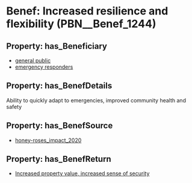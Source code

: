 # Benef: __Increased resilience and flexibility__ (PBN__Benef_1244)

## Property: has_Beneficiary

* [general public](../Stakeholder/PBN__Stakeholder_29)
* [emergency responders](../Stakeholder/PBN__Stakeholder_484)

## Property: has_BenefDetails

Ability to quickly adapt to emergencies, improved community health and safety

## Property: has_BenefSource

* [honey-roses_impact_2020](../Article/PBN__Article_261)

## Property: has_BenefReturn

* [Increased property value, increased sense of security](../BenefReturn/PBN__BenefReturn_1397)

